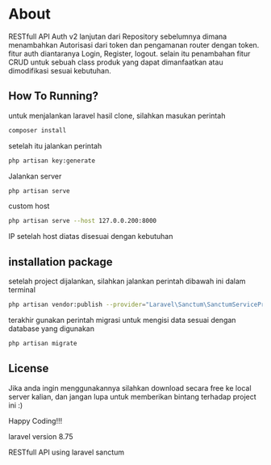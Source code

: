 # About

RESTfull API Auth v2 lanjutan dari Repository sebelumnya dimana menambahkan Autorisasi dari token dan pengamanan router dengan token. fitur auth diantaranya Login, Register, logout. selain itu penambahan fitur CRUD untuk sebuah class produk yang dapat dimanfaatkan atau dimodifikasi sesuai kebutuhan.

## How To Running?

untuk menjalankan laravel hasil clone, silahkan masukan perintah

```bash
composer install
```

setelah itu jalankan perintah

```bash
php artisan key:generate
```

Jalankan server

```bash
php artisan serve
```

custom host

```bash
php artisan serve --host 127.0.0.200:8000
```

IP setelah host diatas disesuai dengan kebutuhan

## installation package

setelah project dijalankan, silahkan jalankan perintah dibawah ini dalam terminal

```bash
php artisan vendor:publish --provider="Laravel\Sanctum\SanctumServiceProvider"
```

terakhir gunakan perintah migrasi untuk mengisi data sesuai dengan database yang digunakan

```bash
php artisan migrate
```

## License

Jika anda ingin menggunakannya silahkan download secara free ke local server kalian, dan jangan lupa untuk memberikan bintang terhadap project ini :)

Happy Coding!!!

laravel version 8.75

RESTfull API using laravel sanctum 
